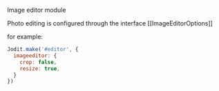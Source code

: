 Image editor module

Photo editing is configured through the interface [[ImageEditorOptions]]

for example:
```js
Jodit.make('#editor', {
  imageeditor: {
    crop: false,
    resize: true,
  }
})
```
